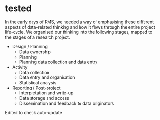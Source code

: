 # tested

In the early days of RMS, we needed a way of emphasising these different aspects of data-related thinking and how it flows through the entire project life-cycle. We organised our thinking into the following stages, mapped to the stages of a research project. 

* Design / Planning
	* Data ownership
	* Planning
	* Planning data collection and data entry
* Activity
	* Data collection
	* Data entry and organisation
	* Statistical analysis
* Reporting / Post-project
	* Interpretation and write-up
	* Data storage and access
	* Dissemination and feedback to data originators

Edited to check auto-update
